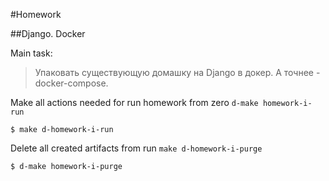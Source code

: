 #Homework

##Django. Docker 

Main task:
>Упаковать существующую домашку на Django в докер. А точнее - docker-compose.



Make all actions needed for run homework from zero `d-make homework-i-run`

```
$ make d-homework-i-run
```

Delete all created artifacts from run `make d-homework-i-purge`

```
$ d-make homework-i-purge
```



